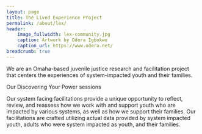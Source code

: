 ```yaml
---
layout: page
title: The Lived Experience Project
permalink: /about/lex/
header:
    image_fullwidth: lex-community.jpg
    caption: Artwork by Odera Igbokwe
    caption_url: https://www.odera.net/
breadcrumb: true
---
```


We are an Omaha-based juvenile justice research and facilitation project that centers the experiences of system-impacted youth and their families.

Our Discovering Your Power sessions

Our system facing facilitations provide a unique opportunity to reflect, review, and reassess how we work with and support youth who are impacted by various systems, as well as how we support their families. Our facilitations are crafted utilizing actual data provided by system impacted youth, adults who were system impacted as youth, and their families.
